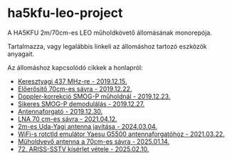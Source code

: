 # ha5kfu-leo-project
A HA5KFU 2m/70cm-es LEO műholdkövető állomásának monorepója. 

Tartalmazza, vagy legalábbis linkeli az állomáshoz tartozó eszközök anyagait.

Az állomáshoz kapcsolódó cikkek a honlapról:
- [Keresztyagi 437 MHz-re - 2019.12.15.](https://ha5kfu.hu/2019/12/15/keresztyagi-437-mhz-re/)
- [Előerősítő 70cm-es sávra - 2019.12.22.](https://ha5kfu.hu/2019/12/22/eloerosito-70cm-es-savra/)
- [Doppler-korrekció SMOG-P műholdnál - 2019.12.23.](https://ha5kfu.hu/2019/12/23/doppler-korrekcio-smog-p-muholdnal/)
- [Sikeres SMOG-P demodulálás - 2019.12.27.](https://ha5kfu.hu/2019/12/27/sikeres-smog-p-demodulalas/)
- [Antennaforgató - 2019.12.30.](https://ha5kfu.hu/2019/12/30/antennaforgato/)
- [LNA 70 cm-es sávra - 2021.04.12.](https://ha5kfu.hu/2021/04/12/lna-70-cm-es-savra/)
- [2m-es Uda-Yagi antenna javítása - 2024.03.04.](https://ha5kfu.hu/2024/03/04/2m-es-uda-yagi-antenna-javitasa/)
- [WiFi-s rotctld emulátor Yaesu G5500 antennaforgatóhoz - 2021.03.22.](https://ha5kfu.hu/2021/03/22/wifi-s-rotctld-emulator-yaesu-g5500-antennaforgatohoz/)
- [Műholdvevő antenna a 70cm-es sávra - 2025.01.14.](https://ha5kfu.hu/2025/01/14/muholdvevo-antenna-a-70cm-es-savra/)
- [72. ARISS-SSTV kísérlet vétele - 2025.02.10.](https://ha5kfu.hu/2025/02/10/72-ariss-sstv-kiserlet-vetele/)

